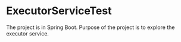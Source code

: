# ExecutorServiceTest

The project is in Spring Boot.
Purpose of the project is to explore the executor service.
